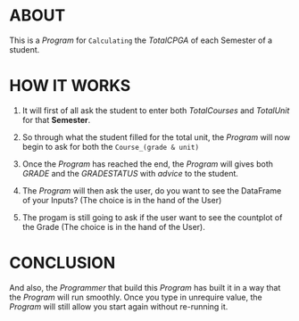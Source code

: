 # ABOUT
                    
This is a $Program$ for `Calculating` the $Total CPGA$ of each Semester of a student.


# HOW IT WORKS
                    
1. It will first of all ask the student to enter both $Total Courses$ and $Total Unit$ for that **Semester**.

2. So through what the student filled for the total unit, the $Program$ will now begin to ask for both the `Course_(grade & unit)`

3. Once the $Program$ has reached the end, the $Program$ will gives both $GRADE$ and the $GRADE STATUS$ with $advice$ to the student.

4. The $Program$ will then ask the user, do you want to see the DataFrame of your Inputs? (The choice is in the hand of the User)

5. The progam is still going to ask if the user want to see the countplot of the Grade (The choice is in the hand of the User).

# CONCLUSION

And also, the $Programmer$ that build this $Program$ has built it in a way that the $Program$ will run smoothly. Once you type in unrequire value, the $Program$ will still allow you start again without re-running it.  